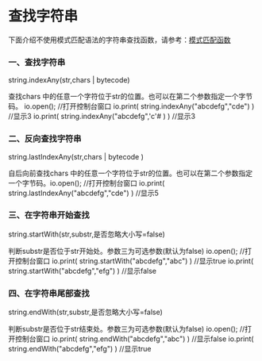 # 查找字符串

 下面介绍不使用模式匹配语法的字符串查找函数，请参考：[模式匹配函数](libraries/kernel/string/pattern%20matching)

### 一、查找字符串

string.indexAny(str,chars | bytecode)

查找chars 中的任意一个字符位于str的位置。也可以在第二个参数指定一个字节码。
io.open(); //打开控制台窗口
io.print( string.indexAny("abcdefg","cde") ) //显示3
io.print( string.indexAny("abcdefg",'c'# ) ) //显示3

###

### 二、反向查找字符串

string.lastIndexAny(str,chars | bytecode )

自后向前查找chars 中的任意一个字符位于str的位置。也可以在第二个参数指定一个字节码。io.open(); //打开控制台窗口
io.print( string.lastIndexAny("abcdefg","cde") ) //显示5

### 三、在字符串开始查找

string.startWith(str,substr,是否忽略大小写=false)

判断substr是否位于str开始处。参数三为可选参数(默认为false) io.open(); //打开控制台窗口
io.print( string.startWith("abcdefg","abc") ) //显示true
io.print( string.startWith("abcdefg","efg") ) //显示false

### 四、在字符串尾部查找

string.endWith(str,substr,是否忽略大小写=false)

判断substr是否位于str结束处。参数三为可选参数(默认为false) io.open(); //打开控制台窗口
io.print( string.endWith("abcdefg","abc") ) //显示false
io.print( string.endWith("abcdefg","efg") ) //显示true
